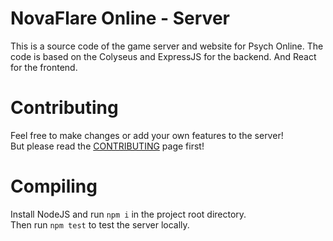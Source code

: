 # NovaFlare Online - Server
This is a source code of the game server and website for Psych Online.
The code is based on the Colyseus and ExpressJS for the backend. And React for the frontend.

# Contributing
Feel free to make changes or add your own features to the server! <br>
But please read the [CONTRIBUTING](https://github.com/NovaFlare-Engine-Concentration/Funkin-Psych-Online/blob/main/CONTRIBUTING.md) page first!

# Compiling
Install NodeJS and run `npm i` in the project root directory. <br>
Then run `npm test` to test the server locally.
